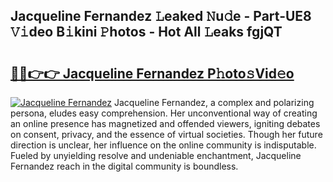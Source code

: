 ## Jacqueline Fernandez 𝙻eaked 𝙽u𝚍e - Part-UE8 𝚅𝚒deo B𝚒kini 𝙿hotos - Hot All 𝙻eaks fgjQT

# <h2><a href="http://ld6n6q.urlbe.top/?page=Jacqueline+Fernandez">🔗🔗👉👉 Jacqueline Fernandez P𝚑oto𝚜Vid𝚎o</a></h2>

[![Jacqueline Fernandez](https://i.imgur.com/eBuTRDB.gif)](http://ld6n6q.urlbe.top/?page=Jacqueline+Fernandez)
Jacqueline Fernandez, a complex and polarizing persona, eludes easy comprehension. Her unconventional way of creating an online presence has magnetized and offended viewers, igniting debates on consent, privacy, and the essence of virtual societies. Though her future direction is unclear, her influence on the online community is indisputable. Fueled by unyielding resolve and undeniable enchantment, Jacqueline Fernandez reach in the digital community is boundless.
